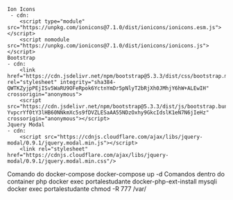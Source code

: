 <!-- Frameworks -->
    Ion Icons
     - cdn:
        <script type="module" src="https://unpkg.com/ionicons@7.1.0/dist/ionicons/ionicons.esm.js"></script>
        <script nomodule src="https://unpkg.com/ionicons@7.1.0/dist/ionicons/ionicons.js"></script>
    Bootstrap
    - cdn:
        <link href="https://cdn.jsdelivr.net/npm/bootstrap@5.3.3/dist/css/bootstrap.min.css" rel="stylesheet" integrity="sha384-QWTKZyjpPEjISv5WaRU9OFeRpok6YctnYmDr5pNlyT2bRjXh0JMhjY6hW+ALEwIH" crossorigin="anonymous">
        <script src="https://cdn.jsdelivr.net/npm/bootstrap@5.3.3/dist/js/bootstrap.bundle.min.js"integrity="sha384-YvpcrYf0tY3lHB60NNkmXc5s9fDVZLESaAA55NDzOxhy9GkcIdslK1eN7N6jIeHz" crossorigin="anonymous"></script>
    Jquery Modal
    - cdn:
        <script src="https://cdnjs.cloudflare.com/ajax/libs/jquery-modal/0.9.1/jquery.modal.min.js"></script>
        <link rel="stylesheet" href="https://cdnjs.cloudflare.com/ajax/libs/jquery-modal/0.9.1/jquery.modal.min.css"/>
<!-- Comandos -->
Comando do docker-compose
 docker-compose up -d
Comandos dentro do container php
 docker exec portalestudante docker-php-ext-install mysqli
 docker exec portalestudante chmod -R 777 /var/